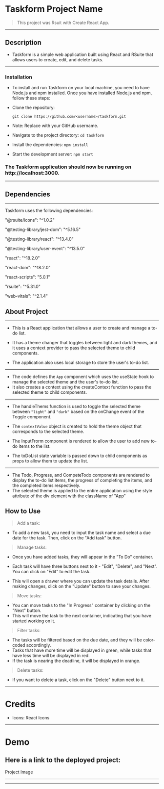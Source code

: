 # Taskform Project Name

> This project was Rsuit with Create React App.

---

## Description

- Taskform is a simple web application built using React and RSuite that allows users to create, edit, and delete tasks.

---

### Installation

- To install and run Taskform on your local machine, you need to have Node.js and npm installed. Once you have installed Node.js and npm, follow these steps:
- Clone the repository:

  `git clone https://github.com/<username>/taskform.git`

- Note: Replace <username> with your GitHub username.

- Navigate to the project directory:
  `cd taskform`
- Install the dependencies:
  `npm install`
- Start the development server:
  `npm start`

### The Taskform application should now be running on http://localhost:3000.

---

## Dependencies

---

Taskform uses the following dependencies:

"@rsuite/icons": "^1.0.2"

"@testing-library/jest-dom": "^5.16.5"

"@testing-library/react": "^13.4.0"

"@testing-library/user-event": "^13.5.0"

"react": "^18.2.0"

"react-dom": "^18.2.0"

"react-scripts": "5.0.1"

"rsuite": "^5.31.0"

"web-vitals": "^2.1.4"

## About Project

---

- This is a React application that allows a user to create and manage a to-do list.

- It has a theme changer that toggles between light and dark themes, and it uses a context provider to pass the selected theme to child components.
- The application also uses local storage to store the user's to-do list.

---

- The code defines the `App` component which uses the useState hook to manage the selected theme and the user's to-do list.
- It also creates a context using the createContext function to pass the selected theme to child components.

---

- The handleThems function is used to toggle the selected theme between `"light"` and `"dark"` based on the onChange event of the Toggle component.
- The `contextValue` object is created to hold the theme object that corresponds to the selected theme.

- The InputFrorm component is rendered to allow the user to add new to-do items to the list.
- The toDoList state variable is passed down to child components as props to allow them to update the list.

---

- The Todo, Progress, and CompeteTodo components are rendered to display the to-do list items, the progress of completing the items, and the completed items respectively.
- The selected theme is applied to the entire application using the style attribute of the div element with the className of "App"

## How to Use

> Add a task:

- To add a new task, you need to input the task name and
  select a due date for the task. Then, click on the "Add task" button.

> Manage tasks:

- Once you have added tasks, they will appear in the "To Do" container.

- Each task will have three buttons next to it - "Edit", "Delete", and "Next". You can click on "Edit" to edit the task.
- This will open a drawer where you can update the task details. After making changes, click on the "Update" button to save your changes.

> Move tasks:

- You can move tasks to the "In Progress" container by clicking on the "Next" button.
- This will move the task to the next container, indicating that you have started working on it.

> Filter tasks:

- The tasks will be filtered based on the due date, and they will be color-coded accordingly.
- Tasks that have more time will be displayed in green, while tasks that have less time will be displayed in red.
- If the task is nearing the deadline, it will be displayed in orange.

> Delete tasks:

- If you want to delete a task, click on the "Delete" button next to it.

---

# Credits

- Icons: React Icons

---

# Demo

## Here is a link to the deployed project:

Project Image

---

---
